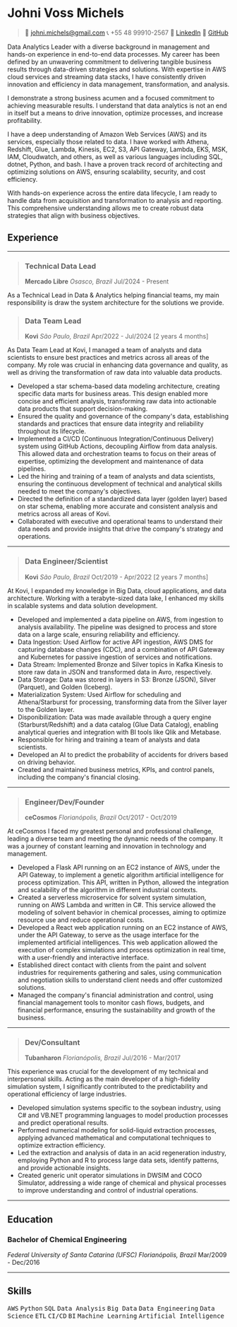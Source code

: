 # Johni Voss Michels

> :email: johni.michels@gmail.com
> :telephone_receiver: +55 48 99910-2567
> :link: [LinkedIn](https://www.linkedin.com/in/johni-michels/?locale=en_US)
> :link: [GitHub](https://github.com/johnimichels)

Data Analytics Leader with a diverse background in management and hands-on experience in end-to-end data processes. My career has been defined by an unwavering commitment to delivering tangible business results through data-driven strategies and solutions. With expertise in AWS cloud services and streaming data stacks, I have consistently driven innovation and efficiency in data management, transformation, and analysis.

I demonstrate a strong business acumen and a focused commitment to achieving measurable results. I understand that data analytics is not an end in itself but a means to drive innovation, optimize processes, and increase profitability.

I have a deep understanding of Amazon Web Services (AWS) and its services, especially those related to data. I have worked with Athena, Redshift, Glue, Lambda, Kinesis, EC2, S3, API Gateway, Lambda, EKS, MSK, IAM, Cloudwatch, and others, as well as various languages including SQL, dotnet, Python, and bash. I have a proven track record of architecting and optimizing solutions on AWS, ensuring scalability, security, and cost efficiency.

With hands-on experience across the entire data lifecycle, I am ready to handle data from acquisition and transformation to analysis and reporting. This comprehensive understanding allows me to create robust data strategies that align with business objectives.

## Experience

___

> ### Technical Data Lead
>
> **Mercado Libre**
> *Osasco, Brazil*
> Jul/2024 - Present

As a Technical Lead in Data & Analytics helping financial teams, my main responsibility is draw the system architecture for the solutions we provide.

> ### Data Team Lead
>
> **Kovi**
> *São Paulo, Brazil*
> Apr/2022 - Jul/2024 [2 years 4 months]

As Data Team Lead at Kovi, I managed a team of analysts and data scientists to ensure best practices and metrics across all areas of the company. My role was crucial in enhancing data governance and quality, as well as driving the transformation of raw data into valuable data products.

- Developed a star schema-based data modeling architecture, creating specific data marts for business areas. This design enabled more concise and efficient analysis, transforming raw data into actionable data products that support decision-making.
- Ensured the quality and governance of the company's data, establishing standards and practices that ensure data integrity and reliability throughout its lifecycle.
- Implemented a CI/CD (Continuous Integration/Continuous Delivery) system using GitHub Actions, decoupling Airflow from data analysis. This allowed data and orchestration teams to focus on their areas of expertise, optimizing the development and maintenance of data pipelines.
- Led the hiring and training of a team of analysts and data scientists, ensuring the continuous development of technical and analytical skills needed to meet the company's objectives.
- Directed the definition of a standardized data layer (golden layer) based on star schema, enabling more accurate and consistent analysis and metrics across all areas of Kovi.
- Collaborated with executive and operational teams to understand their data needs and provide insights that drive the company's strategy and operations.

___

> ### Data Engineer/Scientist
>
> **Kovi**
> *São Paulo, Brazil*
> Oct/2019 - Apr/2022 [2 years 7 months]

At Kovi, I expanded my knowledge in Big Data, cloud applications, and data architecture. Working with a terabyte-sized data lake, I enhanced my skills in scalable systems and data solution development.

- Developed and implemented a data pipeline on AWS, from ingestion to analysis availability. The pipeline was designed to process and store data on a large scale, ensuring reliability and efficiency.
- Data Ingestion: Used Airflow for active API ingestion, AWS DMS for capturing database changes (CDC), and a combination of API Gateway and Kubernetes for passive ingestion of services and notifications.
- Data Stream: Implemented Bronze and Silver topics in Kafka Kinesis to store raw data in JSON and transformed data in Avro, respectively.
- Data Storage: Data was stored in layers in S3: Bronze (JSON), Silver (Parquet), and Golden (Iceberg).
- Materialization System: Used Airflow for scheduling and Athena/Starburst for processing, transforming data from the Silver layer to the Golden layer.
- Disponibilization: Data was made available through a query engine (Starburst/Redshift) and a data catalog (Glue Data Catalog), enabling analytical queries and integration with BI tools like Qlik and Metabase.
- Responsible for hiring and training a team of analysts and data scientists.
- Developed an AI to predict the probability of accidents for drivers based on driving behavior.
- Created and maintained business metrics, KPIs, and control panels, including the company's financial closing.

___

> ### Engineer/Dev/Founder
>
> **ceCosmos**
> *Florianópolis, Brazil*
> Oct/2017 - Oct/2019

At ceCosmos I faced my greatest personal and professional challenge, leading a diverse team and meeting the dynamic needs of the company. It was a journey of constant learning and innovation in technology and management.

- Developed a Flask API running on an EC2 instance of AWS, under the API Gateway, to implement a genetic algorithm artificial intelligence for process optimization. This API, written in Python, allowed the integration and scalability of the algorithm in different industrial contexts.
- Created a serverless microservice for solvent system simulation, running on AWS Lambda and written in C#. This service allowed the modeling of solvent behavior in chemical processes, aiming to optimize resource use and reduce operational costs.
- Developed a React web application running on an EC2 instance of AWS, under the API Gateway, to serve as the usage interface for the implemented artificial intelligences. This web application allowed the execution of complex simulations and process optimization in real time, with a user-friendly and interactive interface.
- Established direct contact with clients from the paint and solvent industries for requirements gathering and sales, using communication and negotiation skills to understand client needs and offer customized solutions.
- Managed the company's financial administration and control, using financial management tools to monitor cash flows, budgets, and financial performance, ensuring the sustainability and growth of the business.

___

> ### Dev/Consultant
>
> **Tubanharon**
> *Florianópolis, Brazil*
> Jul/2016 - Mar/2017

This experience was crucial for the development of my technical and interpersonal skills. Acting as the main developer of a high-fidelity simulation system, I significantly contributed to the predictability and operational efficiency of large industries.

- Developed simulation systems specific to the soybean industry, using C# and VB.NET programming languages to model production processes and predict operational results.
- Performed numerical modeling for solid-liquid extraction processes, applying advanced mathematical and computational techniques to optimize extraction efficiency.
- Led the extraction and analysis of data in an acid regeneration industry, employing Python and R to process large data sets, identify patterns, and provide actionable insights.
- Created generic unit operator simulations in DWSIM and COCO Simulator, addressing a wide range of chemical and physical processes to improve understanding and control of industrial operations.

___

## Education

### Bachelor of Chemical Engineering

*Federal University of Santa Catarina (UFSC)*
*Florianópolis, Brazil*
Mar/2009 - Dec/2016

___

## Skills

<kbd>AWS</kbd> <kbd>Python</kbd> <kbd>SQL</kbd> <kbd>Data Analysis</kbd> <kbd>Big Data</kbd> <kbd>Data Engineering</kbd> <kbd>Data Science</kbd> <kbd>ETL</kbd> <kbd>CI/CD</kbd> <kbd>BI</kbd> <kbd>Machine Learning</kbd> <kbd>Artificial Intelligence</kbd>
